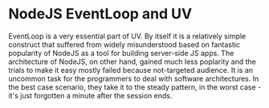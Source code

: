 # NodeJS EventLoop and UV

EventLoop is a very essential part of UV. By itself it is a relatively simple construct that suffered from widely misunderstood based on fantastic popularity of NodeJS as a tool for building server-side JS apps. The architecture of NodeJS, on other hand, gained much less poplarity and the trials to make it easy mostly failed because not-targeted audience. It is an uncommon task for the programmers to deal with software architectures. In the best case scenario, they take it to the steady pattern, in the worst case - it's just forgotten a minute after the session ends.
